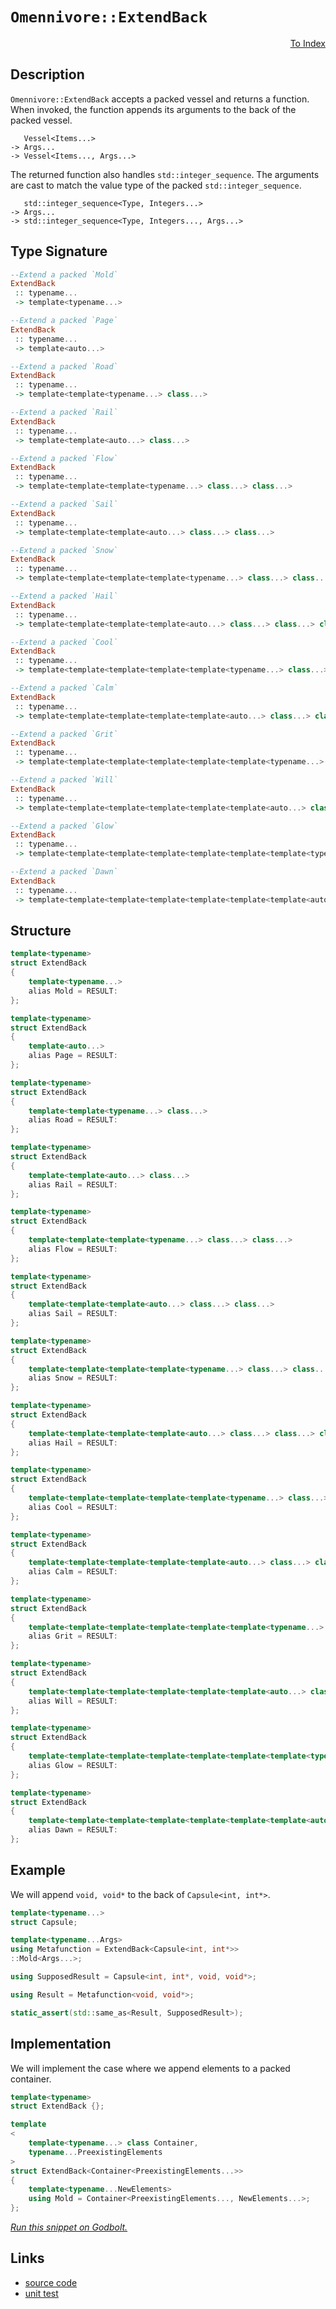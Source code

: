 <!-- Copyright 2024 Feng Mofan
SPDX-License-Identifier: Apache-2.0 -->

# `Omennivore::ExtendBack`

<p style='text-align: right;'><a href="../../../index.md#list-modifications-2">To Index</a></p>

## Description

`Omennivore::ExtendBack` accepts a packed vessel and returns a function. When invoked, the function appends its arguments to the back of the packed vessel.

<pre><code>   Vessel&lt;Items...&gt;
-> Args...
-> Vessel&lt;Items..., Args...&gt;</code></pre>

The returned function also handles `std::integer_sequence`.
The arguments are cast to match the value type of the packed `std::integer_sequence`.

<pre><code>   std::integer_sequence&lt;Type, Integers...&gt;
-> Args...
-> std::integer_sequence&lt;Type, Integers..., Args...&gt;</code></pre>

## Type Signature

```Haskell
--Extend a packed `Mold`
ExtendBack
 :: typename...
 -> template<typename...>

--Extend a packed `Page`
ExtendBack
 :: typename...
 -> template<auto...>

--Extend a packed `Road`
ExtendBack
 :: typename...
 -> template<template<typename...> class...>

--Extend a packed `Rail`
ExtendBack
 :: typename...
 -> template<template<auto...> class...>

--Extend a packed `Flow`
ExtendBack
 :: typename...
 -> template<template<template<typename...> class...> class...>

--Extend a packed `Sail`
ExtendBack
 :: typename...
 -> template<template<template<auto...> class...> class...>

--Extend a packed `Snow`
ExtendBack
 :: typename...
 -> template<template<template<template<typename...> class...> class...> class...>

--Extend a packed `Hail`
ExtendBack
 :: typename...
 -> template<template<template<template<auto...> class...> class...> class...>

--Extend a packed `Cool`
ExtendBack
 :: typename...
 -> template<template<template<template<template<typename...> class...> class...> class...> class...>

--Extend a packed `Calm`
ExtendBack
 :: typename...
 -> template<template<template<template<template<auto...> class...> class...> class...> class...>

--Extend a packed `Grit`
ExtendBack
 :: typename...
 -> template<template<template<template<template<template<typename...> class...> class...> class...> class...> class...>

--Extend a packed `Will`
ExtendBack
 :: typename...
 -> template<template<template<template<template<template<auto...> class...> class...> class...> class...> class...>

--Extend a packed `Glow`
ExtendBack
 :: typename...
 -> template<template<template<template<template<template<template<typename...> class...> class...> class...> class...> class...> class...>

--Extend a packed `Dawn`
ExtendBack
 :: typename...
 -> template<template<template<template<template<template<template<auto...> class...> class...> class...> class...> class...> class...>
```

## Structure

```C++
template<typename>
struct ExtendBack
{
    template<typename...>
    alias Mold = RESULT:
};

template<typename>
struct ExtendBack
{
    template<auto...>
    alias Page = RESULT:
};

template<typename>
struct ExtendBack
{
    template<template<typename...> class...>
    alias Road = RESULT:
};

template<typename>
struct ExtendBack
{
    template<template<auto...> class...>
    alias Rail = RESULT:
};

template<typename>
struct ExtendBack
{
    template<template<template<typename...> class...> class...>
    alias Flow = RESULT:
};

template<typename>
struct ExtendBack
{
    template<template<template<auto...> class...> class...>
    alias Sail = RESULT:
};

template<typename>
struct ExtendBack
{
    template<template<template<template<typename...> class...> class...> class...>
    alias Snow = RESULT:
};

template<typename>
struct ExtendBack
{
    template<template<template<template<auto...> class...> class...> class...>
    alias Hail = RESULT:
};

template<typename>
struct ExtendBack
{
    template<template<template<template<template<typename...> class...> class...> class...> class...>
    alias Cool = RESULT:
};

template<typename>
struct ExtendBack
{
    template<template<template<template<template<auto...> class...> class...> class...> class...>
    alias Calm = RESULT:
};

template<typename>
struct ExtendBack
{
    template<template<template<template<template<template<typename...> class...> class...> class...> class...> class...>
    alias Grit = RESULT:
};

template<typename>
struct ExtendBack
{
    template<template<template<template<template<template<auto...> class...> class...> class...> class...> class...>
    alias Will = RESULT:
};

template<typename>
struct ExtendBack
{
    template<template<template<template<template<template<template<typename...> class...> class...> class...> class...> class...> class...>
    alias Glow = RESULT:
};

template<typename>
struct ExtendBack
{
    template<template<template<template<template<template<template<auto...> class...> class...> class...> class...> class...> class...>
    alias Dawn = RESULT:
};
```

## Example

We will append `void, void*` to the back of `Capsule<int, int*>`.

```C++
template<typename...>
struct Capsule;

template<typename...Args>
using Metafunction = ExtendBack<Capsule<int, int*>>
::Mold<Args...>;

using SupposedResult = Capsule<int, int*, void, void*>;

using Result = Metafunction<void, void*>;

static_assert(std::same_as<Result, SupposedResult>);
```

## Implementation

We will implement the case where we append elements to a packed container.

```C++
template<typename>
struct ExtendBack {};

template
<
    template<typename...> class Container,
    typename...PreexistingElements
>
struct ExtendBack<Container<PreexistingElements...>>
{
    template<typename...NewElements>
    using Mold = Container<PreexistingElements..., NewElements...>;
};
```

[*Run this snippet on Godbolt.*](https://godbolt.org/#z:OYLghAFBqd5QCxAYwPYBMCmBRdBLAF1QCcAaPECAMzwBtMA7AQwFtMQByARg9KtQYEAysib0QXACx8BBAKoBnTAAUAHpwAMvAFYTStJg1DIApACYAQuYukl9ZATwDKjdAGFUtAK4sGIMwCcpK4AMngMmAByPgBGmMT%2BAKykAA6oCoRODB7evv5BaRmOAmER0SxxCWbJdpgOWUIETMQEOT5%2BgbaY9sUMjc0EpVGx8Um2TS1teZ0KE4PhwxWj1QCUtqhexMjsHASYLCkGeyYAzG4EAJ4pjKyYp9gmGgCCs8ReDgDU2Kp7DOgWTGQAGsPiYAOxWMEAEVOVmejyeewORzu8LOCI%2BmI%2BSMOTGOZ0u12YbAAdGT7h9kAYFAoPh5BEwFmQMVjCTdSWTlMRMJhVHhZuFgNh6GxBAoEfcEa93gQvj9XADgac3PSmkzlVyeXyBUZhftGAQFGSSZKTg94RCWZicSjlWziZhjZFMAB3PWiw2S55Yj5eDJGD4AWU86FBJyhdNkjIixA13N5/McupFBqNZNIH2dbpTYuNprhT3BMJOBYRAHoAFRV6s12tl8s1j4AFUws1pNfrz0rtZ71c7hfhZhO4SpXiwYbcaAY2xSnrNEueNrxdwJV3ZjvJ8%2Be0s%2BbiYKQUXnosIXiP2uPx5zXDuNT2IwHFW6efsFQcwTSoXmnvTDEe%2Bv3%2BQEgWVPcDyPFc3HCAgMygitTXNJ4QBAYNaHQZU7wfPN5xLU8XwDIQvBSQpMHQAAlVsj1lU4I1Aw9jzOKCYMECsMwAN1QPB0DYjj0Dg7DS2ePDgA%2Bci6Ko8M3w/L96gEZV2M47jOL4h4cPhbcmkcZAAH0mBpeICAgWZ0CQhRbh0x83FEyiMwIoj0hIqzaAIe4VlhDg1loThEl4PwOC0UhUE4NxrGsD4FA2LZMFBIceFIAhNHctYgRARIzBJMEzEkAAOLLEg0AJUo0AA2LKTn0ThJF4FgJA0DRSF8/zAo4XgFBAOr4r89zSDgWAYEQEANgIFIvGgigIDQA46HiSJbk4VQsqKgBaIrJA%2BYBkGQD4pBJMxeBIwgSE4vR%2BEEEQxHYKQZEERQVHUTrSF0LhSBdYh904HgPK8nyEoCzgAHkRuG2VUCoD55qWla1o2rbJB2j4IA8Sb6GIaKTi4FZeA6rQ1ggJAJpSKayDG/HCZAYApDMPg6D2YhWogGIfpicJmgud7eCZ5hiAuP6Ym0OoOtiiaPT%2BhhaFZ%2B6sBiLxgD3WhaFa7heCwFhDGAcQJbwbl6lY1sft5OoRp2WKoO6H7aDwGJXq5jwsB%2BghiDwarFdIHXiBieyoX2VXzaMBK1ioAwHwANTwV0/qJNmruEURxEuk75CUNQfse/RVZQELLH0C3WsgNZUFnLIFcWozqNMSxrDMRrXYdrAc4gNZahkvwIFcKY/Ce0IFnKSo9EKTIBDb3v0n7hghm70Ynsb3p%2BkmTx2j0KeGjmMeRgSSe5kH9eBhXpY14biLtgkT6OG8%2BqfqasGFuW1b1s27azHh3ADpR8w0YxuK/bWBBMCYLAEnr0gyVJAnBJAEE4YJJAaEkJlIqtVEhFSCJ5DglVSDVTRiSIqXASoBCylgxIkguCJDAUVM%2B90motTah/TqOM%2Bq4wGoDEa5BKAk2RjNNgnBmgsFYmCRaTBKQGADFwAIJIuAkn8vtIgNdjqyDOrHaQ8cbpJ3uroSmL03qK2PqfBqvAmoAyGiND4IMPicO4bw/hqstrCNERoeGiMCbI1RmYd%2BWMup0JYfEJh41UBI1GCYnhVJVZCK4HVGgTl4h0wZvdDmLNI7RK5jzPmDhI5CwNCLMWP1JbS1lvLSOytvY7H8vgLWjgdYK3EaoA2exI4myQf5c2lsWY2wKZjB2TtYqu3dkoT2KsjA%2B1ANQvggcFAhzDhHZ28dZEXXkbIRRd1/IqNTr7MuVhM71LrnnAuAgi4l3DMsiuVd4g111rnLoPQsguD%2BJvYIfwd49yen3XoVyHlZFuRPU5/Ml4DCuYvAQM95hlFXgvDec88hbxaK8ve6xNiH3RuVE%2B30yGcGMcQLhPC%2BEBMEVYsRj98CSNRujTGn9SDf1/qMABSCUFoOEVAsERCwRghONAyQK0nraN%2Bs1WwlCXE0PgHQwaQNPHuOIGwnYnDIYsAUKxTarEhEkhRLMPauLDrGSehMmOUyo6zOTiAMqaiUhs00Qixq/0GHA1BmK1aEqpUfBlcI%2BVsoEbePsfEVGJxnF%2B26njJ1hNBXeuRiAKVREtK2q0vanSKKVpUzCbTSgkT/JxPFrFBNCT%2BbJO8cLUW4tCmYCljLMQOTnZ5N6c00gRSPmlL1hU5AhtqmCFNvdepVsLhNLtq0yOHSPZe16YKD1AcmDB1Di6cOjBI5qvOhIaZ11E5zJ0DqxZxgM42DWfADZvQFZliMunculhK46OrpxY5ACfnN1biC9u1z0AQqHkULITzh69CvZPboHzfnAtyOe49fzH3jC%2BWeoF28u6AtheFaFF1DWkONRwZFLBxWSulbK%2B1OLn74vddQr%2BP8/6UGPpS/IJITgnESHlAhtV8NghKhBnRnAKHtSJUAsEO1aVcCkAEGlYCuBgjhScI1lGOXcuPrtCj7LCVoZduE85kggA%3D%3D%3D)

## Links

- [source code](../../../../conceptrodon/omennivore/extend_back.hpp)
- [unit test](../../../../tests/unit/metafunctions/omennivore/extend_back.test.hpp)
